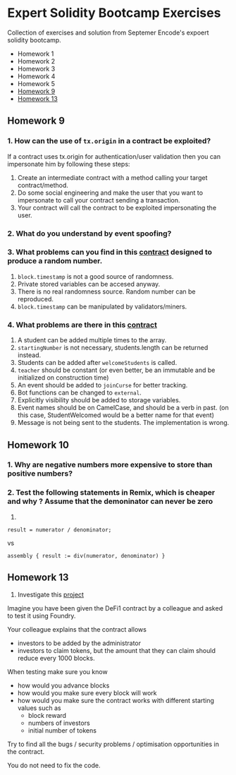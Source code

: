 # Expert Solidity Bootcamp Exercises

Collection of exercises and solution from Septemer Encode's expoert solidity bootcamp.

* Homework 1
* Homework 2
* Homework 3
* Homework 4
* Homework 5
* [Homework 9](#homework-9)
* [Homework 13](#homework-13)


## Homework 9

### 1. How can the use of `tx.origin` in a contract be exploited?
If a contract uses tx.origin for authentication/user validation then you can impersonate him by following these steps:
  1. Create an intermediate contract with a method calling your target contract/method.
  2. Do some social engineering and make the user that you want to impersonate to call your contract sending a transaction.
  3. Your contract will call the contract to be exploited impersonating the user.

### 2. What do you understand by event spoofing?
### 3. What problems can you find in this [contract](./src/Lesson9/Example1.sol) designed to produce a random number.
  1. `block.timestamp` is not a good source of randomness.
  2. Private stored variables can be accesed anyway.
  3. There is no real randomness source. Random number can be reproduced.
  4. `block.timestamp` can be manipulated by validators/miners.
### 4. What problems are there in this [contract](./src/Lesson9/Example2.sol)
  1. A student can be added multiple times to the array.
  2. `startingNumber` is not necessary, students.length can be returned instead.
  3. Students can be added after `welcomeStudents` is called.
  4. `teacher` should be constant (or even better, be an immutable and be initialized on construction time)
  5. An event should be added to `joinCurse` for better tracking.
  6. Bot functions can be changed to `external`.
  7. Explicitly visibility should be added to storage variables.
  8. Event names should be on CamelCase, and should be a verb in past. (on this case, StudentWelcomed would be a better name for that event)
  9. Message is not being sent to the students. The implementation is wrong.


## Homework 10

### 1. Why are negative numbers more expensive to store than positive numbers?
### 2. Test the following statements in Remix, which is cheaper and why ? Assume that the demoninator can never be zero
  1. 
  ```
  result = numerator / denominator;
  ``` 
  vs 
  ```
  assembly { result := div(numerator, denominator) }
  ```


## Homework 13

1. Investigate this [project](./src//Lesson13/DeFi1.sol)

Imagine you have been given the DeFi1 contract by a colleague and asked to test it
using Foundry.

Your colleague explains that the contract allows

* investors to be added by the administrator
* investors to claim tokens, but the amount that they can claim should reduce
every 1000 blocks.

When testing make sure you know

* how would you advance blocks
* how would you make sure every block will work
* how would you make sure the contract works with different starting values such
as
  - block reward
  - numbers of investors
  - initial number of tokens

Try to find all the bugs / security problems / optimisation opportunities in the
contract.

You do not need to fix the code.